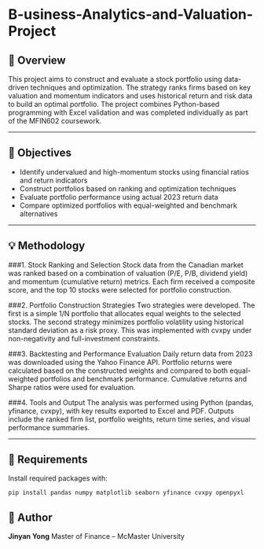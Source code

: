 # B-usiness-Analytics-and-Valuation-Project

## 📌 Overview

This project aims to construct and evaluate a stock portfolio using data-driven techniques and optimization. The strategy ranks firms based on key valuation and momentum indicators and uses historical return and risk data to build an optimal portfolio. The project combines Python-based programming with Excel validation and was completed individually as part of the MFIN602 coursework.

---

## 🎯 Objectives

- Identify undervalued and high-momentum stocks using financial ratios and return indicators
- Construct portfolios based on ranking and optimization techniques
- Evaluate portfolio performance using actual 2023 return data
- Compare optimized portfolios with equal-weighted and benchmark alternatives
---

## 💡 Methodology

###1. Stock Ranking and Selection
Stock data from the Canadian market was ranked based on a combination of valuation (P/E, P/B, dividend yield) and momentum (cumulative return) metrics. Each firm received a composite score, and the top 10 stocks were selected for portfolio construction.

###2. Portfolio Construction Strategies
Two strategies were developed. The first is a simple 1/N portfolio that allocates equal weights to the selected stocks. The second strategy minimizes portfolio volatility using historical standard deviation as a risk proxy. This was implemented with cvxpy under non-negativity and full-investment constraints.

###3. Backtesting and Performance Evaluation
Daily return data from 2023 was downloaded using the Yahoo Finance API. Portfolio returns were calculated based on the constructed weights and compared to both equal-weighted portfolios and benchmark performance. Cumulative returns and Sharpe ratios were used for evaluation.

###4. Tools and Output
The analysis was performed using Python (pandas, yfinance, cvxpy), with key results exported to Excel and PDF. Outputs include the ranked firm list, portfolio weights, return time series, and visual performance summaries.

---

## 🧰 Requirements

Install required packages with:

```bash
pip install pandas numpy matplotlib seaborn yfinance cvxpy openpyxl
```

## 🙋 Author

**Jinyan Yong**
 Master of Finance – McMaster University
